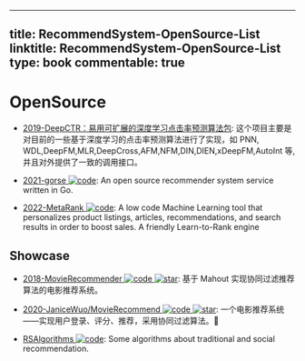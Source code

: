 
---
title: RecommendSystem-OpenSource-List
linktitle: RecommendSystem-OpenSource-List
type: book
commentable: true
---

# OpenSource

- [2019-DeepCTR：易用可扩展的深度学习点击率预测算法包](https://zhuanlan.zhihu.com/p/53231955): 这个项目主要是对目前的一些基于深度学习的点击率预测算法进行了实现，如 PNN, WDL,DeepFM,MLR,DeepCross,AFM,NFM,DIN,DIEN,xDeepFM,AutoInt 等,并且对外提供了一致的调用接口。

- [2021-gorse ![code](https://ng-tech.icu/assets/code.svg)](https://github.com/zhenghaoz/gorse): An open source recommender system service written in Go.

- [2022-MetaRank ![code](https://ng-tech.icu/assets/code.svg)](https://github.com/metarank/metarank): A low code Machine Learning tool that personalizes product listings, articles, recommendations, and search results in order to boost sales. A friendly Learn-to-Rank engine

## Showcase

- [2018-MovieRecommender ![code](https://ng-tech.icu/assets/code.svg) ![star](https://img.shields.io/github/stars/bystc/MovieRecommender)](https://github.com/bystc/MovieRecommender): 基于 Mahout 实现协同过滤推荐算法的电影推荐系统。

- [2020-JaniceWuo/MovieRecommend ![code](https://ng-tech.icu/assets/code.svg) ![star](https://img.shields.io/github/stars/JaniceWuo/MovieRecommend)](https://github.com/JaniceWuo/MovieRecommend): 一个电影推荐系统——实现用户登录、评分、推荐，采用协同过滤算法。🌸

- [RSAlgorithms ![code](https://ng-tech.icu/assets/code.svg)](https://github.com/hongleizhang/RSAlgorithms): Some algorithms about traditional and social recommendation.

    